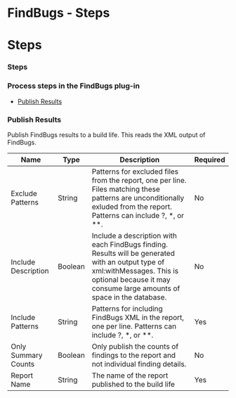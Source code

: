 
FindBugs - Steps
================

# Steps


### Steps




### Process steps in the FindBugs plug-in

* [Publish Results](#publish_results)


### Publish Results

Publish FindBugs results to a build life. This reads the XML output of FindBugs.


| Name | Type | Description                                                                                                          | Required |
| ---- | ---- | -------------------------------------------------------------------------------------------------------------------- | -------- |
| Exclude Patterns | String | Patterns for excluded files from the report, one per line. Files matching these patterns are unconditionally exluded from the report. Patterns can include ?, \*, or \*\*. | No |
| Include Description | Boolean | Include a description with each FindBugs finding. Results will be generated with an output type of xml:withMessages. This is optional because it may consume large amounts of space in the database. | No |
| Include Patterns | String | Patterns for including FindBugs XML in the report, one per line. Patterns can include ?, \*, or \*\*. | Yes |
| Only Summary Counts | Boolean | Only publish the counts of findings to the report and not individual finding details. | No |
| Report Name | String | The name of the report published to the build life | Yes |


